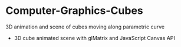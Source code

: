 # Computer-Graphics-Cubes
3D animation and scene of cubes moving along parametric curve

* 3D cube animated scene with glMatrix and JavaScript Canvas API

